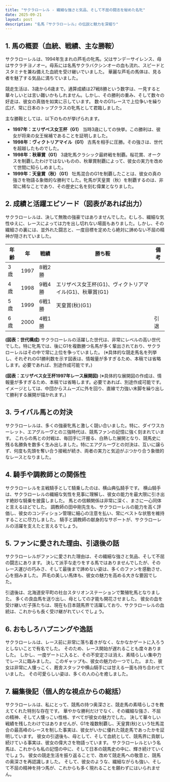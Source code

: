 ```yaml
---
title: "サクラローレル - 繊細な強さと気品、そして不屈の闘志を秘めた名牝"
date: 2025-09-21
layout: post
description: "名馬『サクラローレル』の伝説と魅力を深堀り"
---
```


## 1. 馬の概要（血統、戦績、主な勝鞍）

サクラローレルは、1994年生まれの芦毛の牝馬。父はサンデーサイレンス、母はサクラチヨノオー。母系には名馬サクラバクシンオーの血も流れ、スピードとスタミナを兼ね備えた血統を受け継いでいました。  華麗な芦毛の馬体は、見る者を魅了する気品に満ちていました。

競走生活は、3歳から6歳まで。通算成績は27戦8勝という数字は、一見すると華々しいとは言い難いかもしれません。しかし、その勝利の重み、そして数々の好走は、彼女の真価を如実に示しています。  数々のG1レースで上位争いを繰り広げ、常に日本のトップクラスの牝馬として君臨しました。

主な勝鞍としては、以下のものが挙げられます。

* **1997年：エリザベス女王杯（G1）**  当時3歳にしての快挙。この勝利は、彼女が将来の女王候補であることを証明しました。
* **1998年：ヴィクトリアマイル（G1）**  古馬を相手に圧勝。その強さは、世代を超越したものでした。
* **1998年：秋華賞（G1）**  3歳牝馬クラシック最終戦を制覇。桜花賞、オークスを制覇したわけではないものの、秋華賞制覇によって、彼女の実力を改めて世間に知らしめました。
* **1999年：天皇賞（秋）（G1）**  牡馬混合のG1を制覇したことは、彼女の真の強さを物語る象徴的な勝利でした。牝馬が天皇賞（秋）を制覇するのは、非常に稀なことであり、その歴史に名を刻む偉業となりました。


## 2. 成績と活躍エピソード（図表があれば出力）

サクラローレルは、決して無敗の強豪ではありませんでした。むしろ、繊細な気性ゆえに、レースによっては力を出し切れない場面もありました。しかし、その繊細さの裏には、並外れた闘志と、一度目標を定めたら絶対に諦めない不屈の精神が隠されていました。

| 年齢 | 年 | 戦績 | 勝ち鞍 | 備考 |
|---|---|---|---|---|
| 3歳 | 1997 | 8戦2勝 |  |  |
| 4歳 | 1998 | 9戦4勝 | エリザベス女王杯(G1)、ヴィクトリアマイル(G1)、秋華賞(G1) |  |
| 5歳 | 1999 | 6戦1勝 | 天皇賞(秋)(G1) |  |
| 6歳 | 2000 | 4戦1勝 |  |  引退 |


**(図表：世代構成)**  サクラローレルの活躍した世代は、非常にレベルの高い世代でした。特に牝馬では、後にG1を複数勝つ名馬が多く輩出されており、サクラローレルはその中で常に上位を争っていました。  (※具体的な競走馬名を列挙し、それぞれのG1勝利数を示す図表は、情報量が多すぎるため、本稿では省略します。必要であれば、別途作成可能です。)

**(図表：エリザベス女王杯1997年レース展開図)** (※具体的な展開図の作成は、情報量が多すぎるため、本稿では省略します。必要であれば、別途作成可能です。イメージとしては、中団からスムーズに外を回り、直線で力強い末脚を繰り出して勝利する展開が描かれます。)


## 3. ライバル馬との対決

サクラローレルは、多くの強豪牝馬と激しく競い合いました。特に、ダイワスカーレット、エアグルーヴとの三強時代は、競馬ファンの記憶に強く刻まれています。  これらの馬との対戦は、毎回手に汗握る、白熱した展開となり、競馬史に残る名勝負を数多く生み出しました。特にエアグルーヴとの対決は、互いに譲らず、何度も先頭を奪い合う接戦が続き、両者の実力と気迫がぶつかり合う象徴的なレースとなりました。


## 4. 騎手や調教師との関係性

サクラローレルを主戦騎手として騎乗したのは、横山典弘騎手です。  横山騎手は、サクラローレルの繊細な気性を見事に理解し、彼女の能力を最大限に引き出す絶妙な騎乗を披露しました。  馬との信頼関係は非常に深く、まさに一心同体と言えるほどでした。  調教師の田中剛先生も、サクラローレルの能力を高く評価し、彼女のコンディション管理に細心の注意を払い、常にベストな状態を維持することに尽力しました。  騎手と調教師の献身的なサポートが、サクラローレルの活躍を支えたと言えるでしょう。


## 5. ファンに愛された理由、引退後の話

サクラローレルがファンに愛された理由は、その繊細な強さと気品、そして不屈の闘志にあります。  決して派手な走りをする馬ではありませんでしたが、そのレース運びの巧みさ、そして最後まで諦めない姿は、多くのファンを感動させ、心を掴みました。  芦毛の美しい馬体も、彼女の魅力を高める大きな要因でした。

引退後は、北海道安平町の社台スタリオンステーションで繁殖牝馬となりました。  多くの良血馬を送り出し、母としての才能も開花させました。  彼女の血を受け継いだ子孫たちは、現在も日本競馬界で活躍しており、サクラローレルの血統は、これからも長く受け継がれていくでしょう。


## 6. おもしろハプニングや逸話

サクラローレルは、レース前に非常に落ち着きがなく、なかなかゲートに入ろうとしないことで有名でした。  そのため、レース開始が遅れることも度々ありました。  しかし、一度ゲートに入ると、その不安定さは消え、素晴らしい集中力でレースに臨みました。  このギャップも、彼女の魅力の一つでした。  また、彼女は非常に人懐っこく、厩舎スタッフや横山騎手には甘える一面も持ち合わせていました。  その可愛らしい姿は、多くの人の心を癒しました。


## 7. 編集後記（個人的な視点からの総括）

サクラローレルは、私にとって、競馬の持つ奥深さと、競走馬の素晴らしさを教えてくれた特別な存在です。  華やかな勝利だけでなく、その繊細な強さ、不屈の精神、そして人懐っこい性格、すべてが彼女の魅力でした。  決して華々しい戦績を残したわけではありませんが、G1を複数制覇し、天皇賞(秋)という牡馬混合の最高峰のレースを制した事実は、彼女がいかに優れた競走馬であったかを証明しています。  彼女の引退後も、母として、そして血統として、競馬界に貢献し続けている事実は、彼女の偉大さを物語っています。  サクラローレルという名馬は、これからも私の記憶の中に、そして日本の競馬史の中に、輝き続けていくでしょう。  彼女の競走生活を振り返ることで、改めて競走馬への敬意と、競馬の奥深さを再認識しました。  そして、彼女のような、繊細ながらも強い、そして不屈の精神を持つ馬が、これからも多く現れることを願わずにはいられません。
